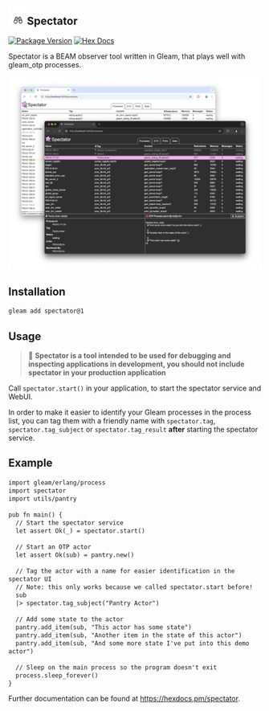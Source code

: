## <img width=32 src="https://raw.githubusercontent.com/JonasGruenwald/spectator/main/priv/lucy_spectator.svg"> Spectator
[![Package Version](https://img.shields.io/hexpm/v/spectator)](https://hex.pm/packages/spectator)
[![Hex Docs](https://img.shields.io/badge/hex-docs-ffaff3)](https://hexdocs.pm/spectator/)

Spectator is a BEAM observer tool written in Gleam, that plays well with gleam_otp processes.

![](/priv/screenshot.png)

## Installation

```sh
gleam add spectator@1
```

## Usage

> 🦔 **Spectator is a tool intended to be used for debugging and inspecting applications in development, you should not include spectator in your production application**

Call `spectator.start()` in your application, to start the spectator service and WebUI.

In order to make it easier to identify your Gleam processes in the process list, you can tag them with a friendly name with `spectator.tag`, `spectator.tag_subject` or `spectator.tag_result` **after** starting the spectator service.

## Example

```gleam
import gleam/erlang/process
import spectator
import utils/pantry

pub fn main() {
  // Start the spectator service
  let assert Ok(_) = spectator.start()

  // Start an OTP actor
  let assert Ok(sub) = pantry.new()

  // Tag the actor with a name for easier identification in the spectator UI
  // Note: this only works because we called spectator.start before!
  sub
  |> spectator.tag_subject("Pantry Actor")

  // Add some state to the actor
  pantry.add_item(sub, "This actor has some state")
  pantry.add_item(sub, "Another item in the state of this actor")
  pantry.add_item(sub, "And some more state I've put into this demo actor")

  // Sleep on the main process so the program doesn't exit
  process.sleep_forever()
}
```

Further documentation can be found at <https://hexdocs.pm/spectator>.
